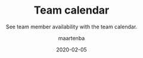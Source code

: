 ---
type: tip
date: 2020-02-05
title: Team calendar
topics: [teams, work, personal]
author: maartenba
subtitle: See team member availability with the team calendar.
thumbnail: ./thumbnail.png
cardThumbnail: ./card.png
shortVideo:
  poster: ./preview.png
  url: https://youtu.be/ybieMbO7vuc
leadin: |
    **Who's around?**
    
    By sharing availability, both present and planned, team members are always informed about whether someone's home sick, planning a vacation, or going on a business trip.
    
    The team calendar helps see who's around, and can be filtered by team, location and role. It helps inform team members about availability, and allows them to adjust their work plans.
    
    [More about vacation and absences in Space...](https://www.jetbrains.com/help/space/vacation-and-other-absences.html)
    
---